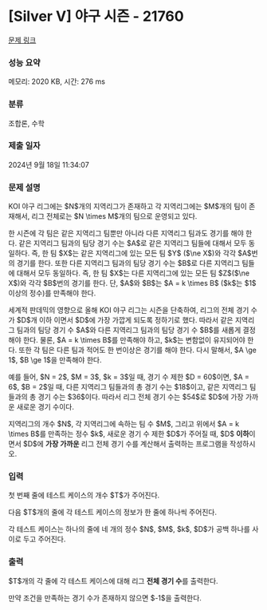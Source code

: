 # [Silver V] 야구 시즌 - 21760 

[문제 링크](https://www.acmicpc.net/problem/21760) 

### 성능 요약

메모리: 2020 KB, 시간: 276 ms

### 분류

조합론, 수학

### 제출 일자

2024년 9월 18일 11:34:07

### 문제 설명

<p>KOI 야구 리그에는 $N$개의 지역리그가 존재하고 각 지역리그에는 $M$개의 팀이 존재해서, 리그 전체로는 $N \times M$개의 팀으로 운영되고 있다.</p>

<p>한 시즌에 각 팀은 같은 지역리그 팀뿐만 아니라 다른 지역리그 팀과도 경기를 해야 한다. 같은 지역리그 팀과의 팀당 경기 수는 $A$로 같은 지역리그 팀들에 대해서 모두 동일하다. 즉, 한 팀 $X$는 같은 지역리그에 있는 모든 팀 $Y$ ($\ne X$)와 각각 $A$번의 경기를 한다. 또한 다른 지역리그 팀과의 팀당 경기 수는 $B$로 다른 지역리그 팀들에 대해서 모두 동일하다. 즉, 한 팀 $X$는 다른 지역리그에 있는 모든 팀 $Z$($\ne X$)와 각각 $B$번의 경기를 한다. 단, $A$와 $B$는 $A = k \times B$ ($k$는 $1$ 이상의 정수)를 만족해야 한다.</p>

<p>세계적 판데믹의 영향으로 올해 KOI 야구 리그는 시즌을 단축하여, 리그의 전체 경기 수가 $D$개 이하 이면서 $D$에 가장 가깝게 되도록 정하기로 했다. 따라서 같은 지역리그 팀과의 팀당 경기 수 $A$와 다른 지역리그 팀과의 팀당 경기 수 $B$를 새롭게 결정해야 한다. 물론, $A = k \times B$를 만족해야 하고, $k$는 변함없이 유지되어야 한다. 또한 각 팀은 다른 팀과 적어도 한 번이상은 경기를 해야 한다. 다시 말해서, $A \ge 1$, $B \ge 1$을 만족해야 한다.</p>

<p>예를 들어, $N = 2$, $M = 3$, $k = 3$일 때, 경기 수 제한 $D = 60$이면, $A = 6$, $B = 2$일 때, 다른 지역리그 팀들과의 총 경기 수는 $18$이고, 같은 지역리그 팀들과의 총 경기 수는 $36$이다. 따라서 리그 전체 경기 수는 $54$로 $D$에 가장 가까운 새로운 경기 수이다.</p>

<p>지역리그의 개수 $N$, 각 지역리그에 속하는 팀 수 $M$, 그리고 위에서 $A = k \times B$를 만족하는 정수 $k$, 새로운 경기 수 제한 $D$가 주어질 때, $D$ <strong>이하</strong>이면서 $D$에 <strong>가장 가까운</strong> 리그 전체 경기 수를 계산해서 출력하는 프로그램을 작성하시오.</p>

### 입력 

 <p>첫 번째 줄에 테스트 케이스의 개수 $T$가 주어진다.</p>

<p>다음 $T$개의 줄에 각 테스트 케이스의 정보가 한 줄에 하나씩 주어진다.</p>

<p>각 테스트 케이스는 하나의 줄에 네 개의 정수 $N$, $M$, $k$, $D$가 공백 하나를 사이로 두고 주어진다.</p>

### 출력 

 <p>$T$개의 각 줄에 각 테스트 케이스에 대해 리그 <strong>전체 경기 수</strong>를 출력한다.</p>

<p>만약 조건을 만족하는 경기 수가 존재하지 않으면 $-1$을 출력한다.</p>

